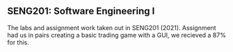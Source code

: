 ## SENG201: Software Engineering I
The labs and assignment work taken out in SENG201 (2021). Assignment had us in pairs creating a basic trading game with a GUI, we recieved a 87% for this.
